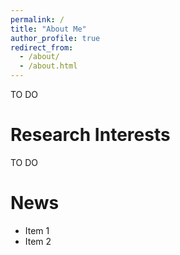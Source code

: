 ```yaml
---
permalink: /
title: "About Me"
author_profile: true
redirect_from: 
  - /about/
  - /about.html
---
```


TO DO

Research Interests
======
TO DO

News
======
- Item 1
- Item 2
